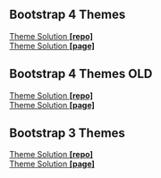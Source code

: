 
## Bootstrap 4 Themes
[Theme Solution **[repo]**](https://github.com/CristianSarca/themesolution)  
[Theme Solution **[page]**](https://cristiansarca.github.io/themesolution/)  

## Bootstrap 4 Themes **OLD**
[Theme Solution **[repo]**](https://github.com/CristianSarca/bs4themes)  
[Theme Solution **[page]**](https://cristiansarca.github.io/bs4themes/)  

## Bootstrap 3 Themes
[Theme Solution **[repo]**](https://github.com/CristianSarca/themes)  
[Theme Solution **[page]**](https://cristiansarca.github.io/themes/)  